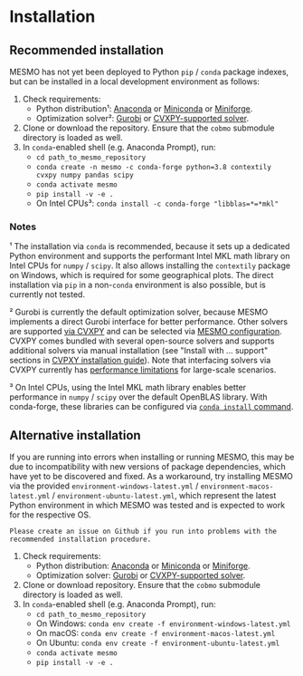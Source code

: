 # Installation

## Recommended installation

MESMO has not yet been deployed to Python `pip` / `conda` package indexes, but can be installed in a local development environment as follows:

1. Check requirements:
    - Python distribution¹: [Anaconda](https://www.anaconda.com/distribution/) or [Miniconda](https://docs.conda.io/en/latest/miniconda.html) or [Miniforge](https://github.com/conda-forge/miniforge).
    - Optimization solver²: [Gurobi](http://www.gurobi.com/) or [CVXPY-supported solver](https://www.cvxpy.org/tutorial/advanced/index.html#choosing-a-solver).
2. Clone or download the repository. Ensure that the `cobmo` submodule directory is loaded as well.
3. In `conda`-enabled shell (e.g. Anaconda Prompt), run:
    - `cd path_to_mesmo_repository`
    - `conda create -n mesmo -c conda-forge python=3.8 contextily cvxpy numpy pandas scipy`
    - `conda activate mesmo`
    - `pip install -v -e .`
    - On Intel CPUs³: `conda install -c conda-forge "libblas=*=*mkl"`

### Notes

¹ The installation via `conda` is recommended, because it sets up a dedicated Python environment and supports the performant Intel MKL math library on Intel CPUs for `numpy` / `scipy`. It also allows installing the `contextily` package on Windows, which is required for some geographical plots. The direct installation via `pip` in a non-`conda` environment is also possible, but is currently not tested.

² Gurobi is currently the default optimization solver, because MESMO implements a direct Gurobi interface for better performance. Other solvers are supported [via CVXPY](https://www.cvxpy.org/tutorial/advanced/index.html#choosing-a-solver) and can be selected via [MESMO configuration](configuration_reference.md). CVXPY comes bundled with several open-source solvers and supports additional solvers via manual installation (see "Install with ... support" sections in [CVPXY installation guide](https://www.cvxpy.org/install/index.html)). Note that interfacing solvers via CVXPY currently has [performance limitations](https://github.com/cvxpy/cvxpy/issues/704) for large-scale scenarios.

³ On Intel CPUs, using the Intel MKL math library enables better performance in `numpy` / `scipy` over the default OpenBLAS library. With conda-forge, these libraries can be configured via [`conda install` command](https://conda-forge.org/docs/maintainer/knowledge_base.html#switching-blas-implementation).

## Alternative installation

If you are running into errors when installing or running MESMO, this may be due to incompatibility with new versions of package dependencies, which have yet to be discovered and fixed. As a workaround, try installing MESMO via the provided `environment-windows-latest.yml` / `environment-macos-latest.yml` / `environment-ubuntu-latest.yml`, which represent the latest Python environment in which MESMO was tested and is expected to work for the respective OS.

```{important}
Please create an issue on Github if you run into problems with the recommended installation procedure.
```

1. Check requirements:
    - Python distribution: [Anaconda](https://www.anaconda.com/distribution/) or [Miniconda](https://docs.conda.io/en/latest/miniconda.html) or [Miniforge](https://github.com/conda-forge/miniforge).
    - Optimization solver: [Gurobi](http://www.gurobi.com/) or [CVXPY-supported solver](https://www.cvxpy.org/tutorial/advanced/index.html#choosing-a-solver).
2. Clone or download repository. Ensure that the `cobmo` submodule directory is loaded as well.
4. In `conda`-enabled shell (e.g. Anaconda Prompt), run:
    - `cd path_to_mesmo_repository`
    - On Windows: `conda env create -f environment-windows-latest.yml`
    - On macOS: `conda env create -f environment-macos-latest.yml`
    - On Ubuntu: `conda env create -f environment-ubuntu-latest.yml`
    - `conda activate mesmo`
    - `pip install -v -e .`
